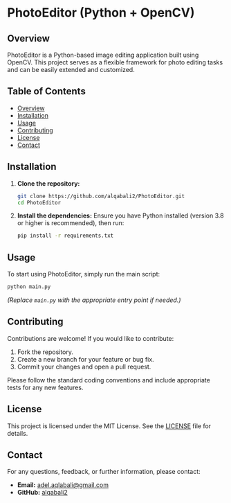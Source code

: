 # PhotoEditor (Python + OpenCV)

## Overview
PhotoEditor is a Python-based image editing application built using OpenCV. This project serves as a flexible framework for photo editing tasks and can be easily extended and customized.

## Table of Contents
- [Overview](#overview)
- [Installation](#installation)
- [Usage](#usage)
- [Contributing](#contributing)
- [License](#license)
- [Contact](#contact)

## Installation
1. **Clone the repository:**
   ```bash
   git clone https://github.com/alqabali2/PhotoEditor.git
   cd PhotoEditor
   ```

2. **Install the dependencies:**
   Ensure you have Python installed (version 3.8 or higher is recommended), then run:
   ```bash
   pip install -r requirements.txt
   ```

## Usage
To start using PhotoEditor, simply run the main script:
```bash
python main.py
```
*(Replace `main.py` with the appropriate entry point if needed.)*

## Contributing
Contributions are welcome! If you would like to contribute:
1. Fork the repository.
2. Create a new branch for your feature or bug fix.
3. Commit your changes and open a pull request.

Please follow the standard coding conventions and include appropriate tests for any new features.

## License
This project is licensed under the MIT License. See the [LICENSE](LICENSE) file for details.

## Contact
For any questions, feedback, or further information, please contact:
- **Email:** [adel.aqlabali@gmail.com](mailto:adel.aqlabali@gmail.com)
- **GitHub:** [alqabali2](https://github.com/alqabali2)
